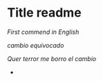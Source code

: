 # Title readme

*First commend in English*

*cambio equivocado*

_Quer terror me borro el cambio_

- 